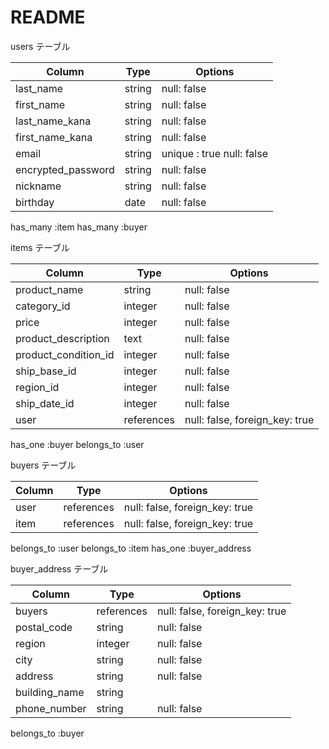 # README

users テーブル

| Column             | Type   | Options                   |
| ------------------ | ------ | ------------------------- |
| last_name          | string | null: false               |
| first_name         | string | null: false               |
| last_name_kana     | string | null: false               |
| first_name_kana    | string | null: false               |
| email              | string | unique : true null: false |
| encrypted_password | string | null: false               |
| nickname           | string | null: false               |
| birthday           | date   | null: false               |
  
  has_many :item
  has_many :buyer



items テーブル

| Column               | Type       | Options                        |
| -------------------- | ---------- | ------------------------------ |
| product_name         | string     | null: false                    |
| category_id          | integer    | null: false                    |
| price                | integer    | null: false                    |
| product_description  | text       | null: false                    |
| product_condition_id | integer    | null: false                    |
| ship_base_id         | integer    | null: false                    |
| region_id            | integer    | null: false                    |
| ship_date_id         | integer    | null: false                    |
| user                 | references | null: false, foreign_key: true |

  has_one :buyer
  belongs_to :user


buyers テーブル

| Column      | Type       | Options                                      |
| ------------| ---------- | -------------------------------------------- |
| user        | references | null: false, foreign_key: true               |
| item        | references | null: false, foreign_key: true               |

  belongs_to :user
  belongs_to :item
  has_one :buyer_address


buyer_address テーブル

| Column                    | Type       | Options                        |
| --------------------------| ---------- | ------------------------------ |
| buyers                    | references | null: false, foreign_key: true |
| postal_code               | string     | null: false                    |
| region                    | integer    | null: false                    |
| city                      | string     | null: false                    |
| address                   | string     | null: false                    |
| building_name             | string     |                                |
| phone_number              | string     | null: false                    |

  belongs_to :buyer
